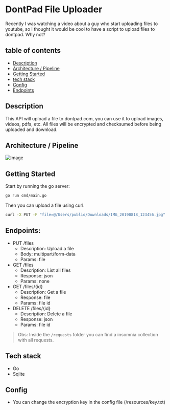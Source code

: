 # DontPad File Uploader

Recently I was watching a video about a guy who start uploading files to youtube, so I thought it would be cool to have a script to upload files to dontpad.
Why not?

## table of contents

- [Description](#description)
- [Architecture / Pipeline](#architecture--pipeline)
- [Getting Started](#getting-started)
- [tech stack](#tech-stack)
- [Config](#config)
- [Endpoints](#endpoints)

## Description

This API will upload a file to dontpad.com, you can use it to upload images, videos, pdfs, etc.
All files will be encrypted and checksumed before being uploaded and download.

## Architecture / Pipeline

![image](https://github.com/publi0/dontpad-storage/assets/14155185/f1839154-9623-4196-a3b9-9cab3b870873)


## Getting Started

Start by running the go server:

```bash
go run cmd/main.go
```

Then you can upload a file using curl:

```bash
curl -X PUT -F "file=@/Users/publio/Downloads/IMG_20190818_123456.jpg" http://localhost:8080/files
```

## Endpoints:

- PUT /files
  - Description: Upload a file
  - Body: multipart/form-data
  - Params: file
- GET /files
  - Description: List all files
  - Response: json
  - Params: none
- GET /files/{id}
  - Description: Get a file
  - Response: file
  - Params: file id
- DELETE /files/{id}
  - Description: Delete a file
  - Response: json
  - Params: file id

> Obs: Inside the `/requests` folder you can find a insomnia collection with all requests.

## Tech stack

- Go
- Sqlite

## Config

- You can change the encryption key in the config file (/resources/key.txt)
